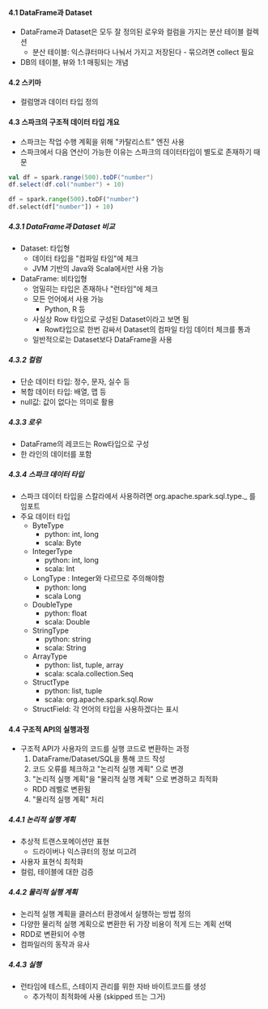 
#### 4.1 DataFrame과 Dataset
- DataFrame과 Dataset은 모두 잘 정의된 로우와 컬럼을 가지는 분산 테이블 컬렉션
  - 분산 테이블: 익스큐터마다 나눠서 가지고 저장된다 - 묶으려면 collect 필요
- DB의 테이블, 뷰와 1:1 매핑되는 개념


#### 4.2 스키마
- 컬럼명과 데이터 타입 정의


#### 4.3 스파크의 구조적 데이터 타입 개요
- 스파크는 작업 수행 계획을 위해 "카탈리스트" 엔진 사용
- 스파크에서 다음 연산이 가능한 이유는 스파크의 데이터타입이 별도로 존재하기 때문
```scala
val df = spark.range(500).toDF("number")
df.select(df.col("number") + 10)
```
```python
df = spark.range(500).toDF("number")
df.select(df["number"]) + 10)
```

##### 4.3.1 DataFrame과 Dataset 비교
- Dataset: 타입형
  - 데이터 타입을 "컴파일 타임"에 체크
  - JVM 기반의 Java와 Scala에서만 사용 가능
- DataFrame: 비타입형
  - 엄밀히는 타입은 존재하나 "런타임"에 체크
  - 모든 언어에서 사용 가능
    - Python, R 등
  - 사실상 Row 타입으로 구성된 Dataset이라고 보면 됨
    - Row타입으로 한번 감싸서 Dataset의 컴파일 타임 데이터 체크를 통과
  - 일반적으로는 Dataset보다 DataFrame을 사용

##### 4.3.2 컬럼
- 단순 데이터 타입: 정수, 문자, 실수 등
- 복합 데이터 타입: 배열, 맵 등
- null값: 값이 없다는 의미로 활용

##### 4.3.3 로우
- DataFrame의 레코드는 Row타입으로 구성
- 한 라인의 데이터를 포함

##### 4.3.4 스파크 데이터 타입
- 스파크 데이터 타입을 스칼라에서 사용하려면 org.apache.spark.sql.type._ 를 임포트
- 주요 데이터 타입
  - ByteType
    - python: int, long
    - scala: Byte
  - IntegerType
    - python: int, long
    - scala: Int
  - LongType : Integer와 다르므로 주의해야함
    - python: long
    - scala Long
  - DoubleType
    - python: float
    - scala: Double
  - StringType
    - python: string
    - scala: String
  - ArrayType
    - python: list, tuple, array
    - scala: scala.collection.Seq
  - StructType
    - python: list, tuple
    - scala: org.apache.spark.sql.Row
  - StructField: 각 언어의 타입을 사용하겠다는 표시


#### 4.4 구조적 API의 실행과정
- 구조적 API가 사용자의 코드를 실행 코드로 변환하는 과정
  1. DataFrame/Dataset/SQL을 통해 코드 작성
  2. 코드 오류를 체크하고 "논리적 실행 계획" 으로 변경
  3. "논리적 실행 계획"을 "물리적 실행 계획" 으로 변경하고 최적화
    - RDD 레벨로 변환됨
  4. "물리적 실행 계획" 처리

##### 4.4.1 논리적 실행 계획
- 추상적 트랜스포메이션만 표현
  - 드라이버나 익스큐터의 정보 미고려
- 사용자 표현식 최적화
- 컬럼, 테이블에 대한 검증

##### 4.4.2 물리적 실행 계획
- 논리적 실행 계획을 클러스터 환경에서 실행하는 방법 정의
- 다양한 물리적 실행 계획으로 변환한 뒤 가장 비용이 적게 드는 계획 선택
- RDD로 변환되어 수행
- 컴파일러의 동작과 유사

##### 4.4.3 실행
- 런타임에 테스트, 스테이지 관리를 위한 자바 바이트코드를 생성
  - 추가적이 최적화에 사용 (skipped 뜨는 그거)
